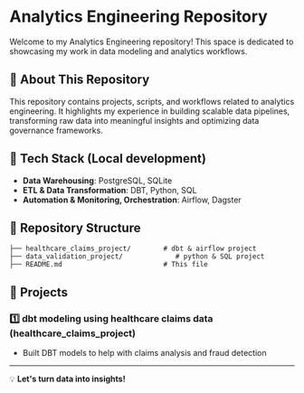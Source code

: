 # Analytics Engineering Repository

Welcome to my Analytics Engineering repository! This space is dedicated to showcasing my work in data modeling and analytics workflows.

## 📌 About This Repository
This repository contains projects, scripts, and workflows related to analytics engineering. It highlights my experience in building scalable data pipelines, transforming raw data into meaningful insights and optimizing data governance frameworks.

## 🔧 Tech Stack (Local development)
- **Data Warehousing**: PostgreSQL, SQLite
- **ETL & Data Transformation**: DBT, Python, SQL
- **Automation & Monitoring, Orchestration**: Airflow, Dagster

## 📂 Repository Structure
```
├── healthcare_claims_project/        # dbt & airflow project
├── data_validation_project/             # python & SQL project
├── README.md                         # This file
```

## 🚀 Projects
### 1️⃣ **dbt modeling using healthcare claims data (healthcare_claims_project)**
- Built DBT models to help with claims analysis and fraud detection
  
---
💡 **Let's turn data into insights!**

